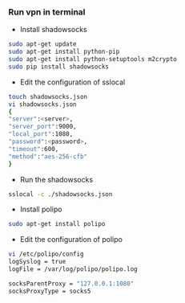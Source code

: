 ### Run vpn in terminal

+ Install shadowsocks
```bash
sudo apt-get update
sudo apt-get install python-pip
sudo apt-get install python-setuptools m2crypto
sudo pip install shadowsocks
```

+ Edit the configuration of sslocal
```bash
touch shadowsocks.json
vi shadowsocks.json
{
"server":<server>,
"server_port":9000,
"local_port":1080,
"password":<password>,
"timeout":600,
"method":"aes-256-cfb"
}
```

+ Run the shadowsocks
```bash
sslocal -c ./shadowsocks.json
```

+ Install polipo
```bash
sudo apt-get install polipo
```

+ Edit the configuration of polipo
```bash
vi /etc/polipo/config
logSyslog = true
logFile = /var/log/polipo/polipo.log

socksParentProxy = "127.0.0.1:1080"
socksProxyType = socks5
```
